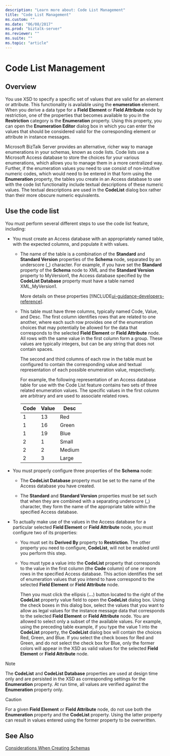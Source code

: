 ```yaml
---
description: "Learn more about: Code List Management"
title: "Code List Management"
ms.custom: ""
ms.date: "06/08/2017"
ms.prod: "biztalk-server"
ms.reviewer: ""
ms.suite: ""
ms.topic: "article"
---
```

# Code List Management

## Overview
You use XSD to specify a specific set of values that are valid for an element or attribute. This functionality is available using the **enumeration** element. When you derive a data type for a **Field Element** or **Field Attribute** node by restriction, one of the properties that becomes available to you in the **Restriction** category is the **Enumeration** property. Using this property, you can open the **Enumeration Editor** dialog box in which you can enter the values that should be considered valid for the corresponding element or attribute in instance messages.  

 Microsoft BizTalk Server provides an alternative, richer way to manage enumerations in your schemas, known as code lists. Code lists use a Microsoft Access database to store the choices for your various enumerations, which allows you to manage them in a more centralized way. Further, if the enumeration values you need to use consist of non-intuitive numeric codes, which would need to be entered in that form using the **Enumeration** property, the tables you create in an Access database to use with the code list functionality include textual descriptions of these numeric values. The textual descriptions are used in the **CodeList** dialog box rather than their more obscure numeric equivalents.  

## Use the code list  
 You must perform several different steps to use the code list feature, including:  

- You must create an Access database with an appropriately named table, with the expected columns, and populate it with values.  

  - The name of the table is a combination of the **Standard** and **Standard Version** properties of the **Schema** node, separated by an underscore (_) character. For example, if you have set the **Standard** property of the **Schema** node to XML and the **Standard Version** property to MyVersion1, the Access database specified by the **CodeList Database** property must have a table named XML_MyVersion1.  

    More details on these properties [!INCLUDE[ui-guidance-developers-reference](../includes/ui-guidance-developers-reference.md)].

  - This table must have three columns, typically named Code, Value, and Desc. The first column identifies rows that are related to one another, where each such row provides one of the enumeration choices that may potentially be allowed for the data that corresponds to the selected **Field Element** or **Field Attribute** node. All rows with the same value in the first column form a group. These values are typically integers, but can be any string that does not contain spaces.  

     The second and third columns of each row in the table must be configured to contain the corresponding value and textual representation of each possible enumeration value, respectively.  

     For example, the following representation of an Access database table for use with the Code List feature contains two sets of three related enumeration values. The specific values in the first column are arbitrary and are used to associate related rows.  


    | Code | Value |  Desc  |
    |------|-------|--------|
    |  1   |  13   |  Red   |
    |  1   |  16   | Green  |
    |  1   |  19   |  Blue  |
    |  2   |   1   | Small  |
    |  2   |   2   | Medium |
    |  2   |   3   | Large  |


- You must properly configure three properties of the **Schema** node:  

  -   The **CodeList Database** property must be set to the name of the Access database you have created.  

  -   The **Standard** and **Standard Version** properties must be set such that when they are combined with a separating underscore (_) character, they form the name of the appropriate table within the specified Access database.  

- To actually make use of the values in the Access database for a particular selected **Field Element** or **Field Attribute** node, you must configure two of its properties:  

  -   You must set its **Derived By** property to **Restriction**. The other property you need to configure, **CodeList**, will not be enabled until you perform this step.  

  -   You must type a value into the **CodeList** property that corresponds to the value in the first column (the **Code** column) of one or more rows in the specified Access database. This action identifies the set of enumeration values that you intend to have correspond to the selected **Field Element** or **Field Attribute** node.  

       Then you must click the ellipsis (**...**) button located to the right of the **CodeList** property value field to open the **CodeList** dialog box. Using the check boxes in this dialog box, select the values that you want to allow as legal values for the instance message data that corresponds to the selected **Field Element** or **Field Attribute** node. You are allowed to select only a subset of the available values. For example, using the preceding table example, if you type the value 1 into the **CodeList** property, the **CodeList** dialog box will contain the choices Red, Green, and Blue. If you select the check boxes for Red and Green, and do not select the check box for Blue, only the former colors will appear in the XSD as valid values for the selected **Field Element** or **Field Attribute** node.  

> [!NOTE]
>  The **CodeList** and **CodeList Database** properties are used at design time only and are persisted in the XSD as corresponding settings for the **Enumeration** property. At run time, all values are verified against the **Enumeration** property only.  

> [!CAUTION]
>  For a given **Field Element** or **Field Attribute** node, do not use both the **Enumeration** property and the **CodeList** property. Using the latter property can result in values entered using the former property to be overwritten.  

## See Also  
 [Considerations When Creating Schemas](../core/considerations-when-creating-schemas.md)
